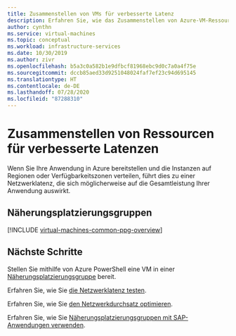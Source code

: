 ```yaml
---
title: Zusammenstellen von VMs für verbesserte Latenz
description: Erfahren Sie, wie das Zusammenstellen von Azure-VM-Ressourcen die Latenz verbessern kann.
author: cynthn
ms.service: virtual-machines
ms.topic: conceptual
ms.workload: infrastructure-services
ms.date: 10/30/2019
ms.author: zivr
ms.openlocfilehash: b5a3c0a582b1e9dfbcf81968ebc9d0c7a0a4f75e
ms.sourcegitcommit: dccb85aed33d9251048024faf7ef23c94d695145
ms.translationtype: HT
ms.contentlocale: de-DE
ms.lasthandoff: 07/28/2020
ms.locfileid: "87288310"
---
```

# <a name="co-locate-resource-for-improved-latency"></a>Zusammenstellen von Ressourcen für verbesserte Latenzen

Wenn Sie Ihre Anwendung in Azure bereitstellen und die Instanzen auf Regionen oder Verfügbarkeitszonen verteilen, führt dies zu einer Netzwerklatenz, die sich möglicherweise auf die Gesamtleistung Ihrer Anwendung auswirkt. 


## <a name="proximity-placement-groups"></a>Näherungsplatzierungsgruppen 

[!INCLUDE [virtual-machines-common-ppg-overview](../../../includes/virtual-machines-common-ppg-overview.md)]

## <a name="next-steps"></a>Nächste Schritte

Stellen Sie mithilfe von Azure PowerShell eine VM in einer [Näherungsplatzierungsgruppe](proximity-placement-groups.md) bereit.

Erfahren Sie, wie Sie [die Netzwerklatenz testen](https://aka.ms/TestNetworkLatency?toc=%2fazure%2fvirtual-machines%2fwindows%2ftoc.json).

Erfahren Sie, wie Sie [den Netzwerkdurchsatz optimieren](../../virtual-network/virtual-network-optimize-network-bandwidth.md?toc=%2fazure%2fvirtual-machines%2fwindows%2ftoc.json).  

Erfahren Sie, wie Sie [Näherungsplatzierungsgruppen mit SAP-Anwendungen verwenden](../workloads/sap/sap-proximity-placement-scenarios.md?toc=%2fazure%2fvirtual-machines%2fwindows%2ftoc.json).
